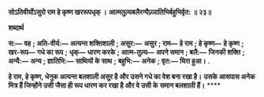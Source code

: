 **सोऽतिवीर्योऽसुरो राम हे कृष्ण खररूपधृक् ।** **आत्मतुल्यबलैरन्यैज्र्ञातिभिर्बहुभिर्वृत: ॥ २३॥** 

**शब्दार्थ** 

**स:—** **वह** **; अति-वीर्य:—** **अत्यन्त शक्तिशाली** **; असुर:—** **असुर** **; राम—** **हे राम** **; हे कृष्ण—** **हे कृष्ण** **; खर-रूप—** **गधे का रूप** **;** **धृक्—** **धारण करके** **; आत्म-तुल्य—** **अपने समान** **; बलै:—** **जिनकी शक्ति** **; अन्यै:—** **अन्य** **; ज्ञातिभि:—** **साथियों के साथ** **;** **बहुभि:—** **अनेक** **; वृत:—** **घिरा हुआ।** **.** 

**हे राम, हे कृष्ण, धेनुक अत्यन्त बलशाली असुर है और उसने गधे का वेश बना रखा है।** **उसके आसपास अनेक मित्र हैं जिन्होंने उसी जैसा ही रूप धारण कर रखा है और वे उसी के** **समान बलशाली हैं।** **** 